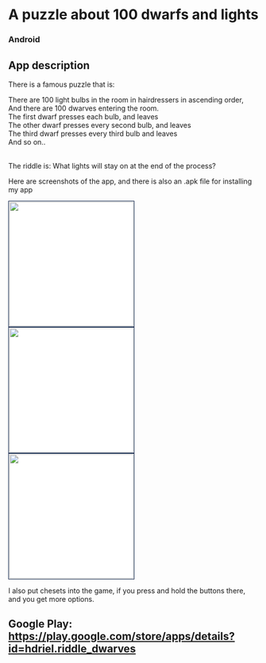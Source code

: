 # A puzzle about 100 dwarfs and lights

### Android

## App description

There is a famous puzzle that is:

There are 100 light bulbs in the room in hairdressers in ascending order,
And there are 100 dwarves entering the room.<br>
The first dwarf presses each bulb, and leaves<br>
The other dwarf presses every second bulb, and leaves<br>
The third dwarf presses every third bulb and leaves<br>
And so on..<br><br>

The riddle is: What lights will stay on at the end of the process?<br>

Here are screenshots of the app, and there is also an .apk file for installing my app<br>
<div>
 <img src="https://profile.fcdn.co.il/images/0__05adde869416fc.jpg" width="250" style="padding:1px;border:1px solid #021a40;background-color:#FFF;"> <img src="https://profile.fcdn.co.il/images/0__05adde90ebb650.jpg" width="250" style="padding:1px;border:1px solid #021a40;background-color:#FFF;"> <img src="https://profile.fcdn.co.il/images/0__05adde91a5547a.jpg" width="250" style="padding:1px;border:1px solid #021a40;background-color:#FFF;">
</div>

I also put chesets into the game, if you press and hold the buttons there, and you get more options.


## Google Play:  https://play.google.com/store/apps/details?id=hdriel.riddle_dwarves
